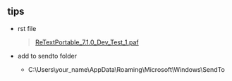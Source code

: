 tips
---


+ rst file
    > [ReTextPortable_7.1.0_Dev_Test_1.paf](http://download2.nust.na/pub4/sourceforge/m/mw/mwayne/ReTextPortable/)

+ add to sendto folder
    - C:\Users\your_name\AppData\Roaming\Microsoft\Windows\SendTo

